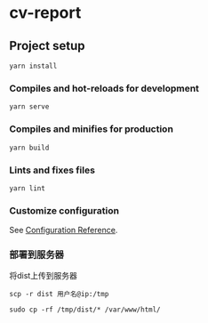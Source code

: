 # cv-report

## Project setup
```
yarn install
```

### Compiles and hot-reloads for development
```
yarn serve
```

### Compiles and minifies for production
```
yarn build
```

### Lints and fixes files
```
yarn lint
```

### Customize configuration
See [Configuration Reference](https://cli.vuejs.org/config/).

### 部署到服务器
将dist上传到服务器
```
scp -r dist 用户名@ip:/tmp

sudo cp -rf /tmp/dist/* /var/www/html/
```
